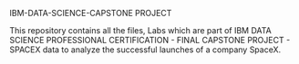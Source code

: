 IBM-DATA-SCIENCE-CAPSTONE PROJECT

This repository contains all the files, Labs  which are part of IBM DATA SCIENCE PROFESSIONAL CERTIFICATION - FINAL CAPSTONE PROJECT - SPACEX data to analyze the successful launches of a company SpaceX.
